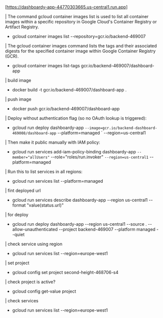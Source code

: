 [https://dashboardy-app-44770303665.us-central1.run.app]

<!-- Deploy -->
| The command gcloud container images list is used to list all container images within a specific repository in Google Cloud's Container Registry or Artifact Registry.
- gcloud container images list --repository=gcr.io/backend-469007

| The gcloud container images command lists the tags and their associated digests for the specified container image within Google Container Registry (GCR).
- gcloud container images list-tags gcr.io/backend-469007/dashboard-app

| build image
- docker build -t gcr.io/backend-469007/dashboard-app .

| push image
- docker push gcr.io/backend-469007/dashboard-app

| Deploy without authentication flag (so no OAuth lookup is triggered):

- gcloud run deploy dashboardy-app `
  --image=gcr.io/backend-dashboard-469008/dashboard-app `
  --platform=managed `
  --region=us-central1

| Then make it public manually with IAM policy:
- gcloud run services add-iam-policy-binding dashboardy-app `
  --member="allUsers" `
  --role="roles/run.invoker" `
  --region=us-central1 `
  --platform=managed

| Run this to list services in all regions:
- gcloud run services list --platform=managed

| fint deployed url
 - gcloud run services describe dashboardy-app --region us-central1 --format "value(status.url)"


| for deploy
- gcloud run deploy dashboardy-app --region us-central1 --source . --allow-unauthenticated --project backend-469007 --platform managed --quiet


| check service using region
-  gcloud run services list --region=europe-west1

| set project
- gcloud config set project second-height-468706-s4

| check project is active?
- gcloud config get-value project

| check services
- gcloud run services list --region=europe-west1





